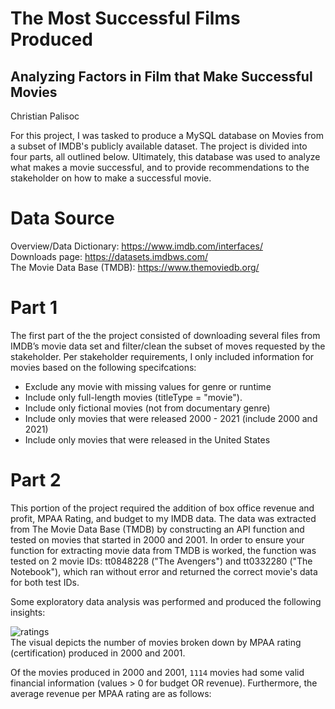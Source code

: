 # The Most Successful Films Produced
## Analyzing Factors in Film that Make Successful Movies

Christian Palisoc
 
For this project, I was tasked to produce a MySQL database on Movies from a subset of IMDB's publicly available dataset. The project is divided into four parts, all outlined below. Ultimately, this database was used to analyze what makes a movie successful, and to provide recommendations to the stakeholder on how to make a successful movie.

# Data Source
Overview/Data Dictionary: https://www.imdb.com/interfaces/  
Downloads page: https://datasets.imdbws.com/  
The Movie Data Base (TMDB): https://www.themoviedb.org/

# Part 1
The first part of the the project consisted of downloading several files from IMDB’s movie data set and filter/clean the subset of moves requested by the stakeholder. Per stakeholder requirements, I only included information for movies based on the following specifcations:  
- Exclude any movie with missing values for genre or runtime
- Include only full-length movies (titleType = "movie").
- Include only fictional movies (not from documentary genre)
- Include only movies that were released 2000 - 2021 (include 2000 and 2021)
- Include only movies that were released in the United States

# Part 2
This portion of the project required the addition of box office revenue and profit, MPAA Rating, and budget to my IMDB data. The data was extracted from The Movie Data Base (TMDB) by constructing an API function and tested on movies that started in 2000 and 2001. In order to ensure your function for extracting movie data from TMDB is worked, the function was tested on  2 movie IDs: tt0848228 ("The Avengers") and tt0332280 ("The Notebook"), which ran without error and returned the correct movie's data for both test IDs.  

Some exploratory data analysis was performed and produced the following insights:

![ratings](https://github.com/cipalisoc/Project3/blob/main/number%20of%20movies%20by%20rating.jpg?raw=true)  
The visual depicts the number of movies broken down by MPAA rating (certification) produced in 2000 and 2001.  

Of the movies produced in 2000 and 2001, `1114` movies had some valid financial information (values > 0 for budget OR revenue). Furthermore, the average revenue per MPAA rating are as follows:
